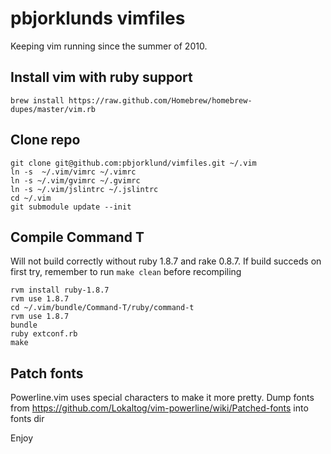 pbjorklunds vimfiles
====================
Keeping vim running since the summer of 2010.

Install vim with ruby support
----------------------------
    brew install https://raw.github.com/Homebrew/homebrew-dupes/master/vim.rb

Clone repo
----------
    git clone git@github.com:pbjorklund/vimfiles.git ~/.vim
    ln -s  ~/.vim/vimrc ~/.vimrc
    ln -s ~/.vim/gvimrc ~/.gvimrc
    ln -s ~/.vim/jslintrc ~/.jslintrc
    cd ~/.vim
    git submodule update --init

Compile Command T
-----------------
Will not build correctly without ruby 1.8.7 and rake 0.8.7.
If build succeds on first try, remember to run `make clean` before recompiling

    rvm install ruby-1.8.7
    rvm use 1.8.7
    cd ~/.vim/bundle/Command-T/ruby/command-t
    rvm use 1.8.7
    bundle
    ruby extconf.rb
    make

Patch fonts
-----------
Powerline.vim uses special characters to make it more pretty.
Dump fonts from https://github.com/Lokaltog/vim-powerline/wiki/Patched-fonts into fonts dir

Enjoy

